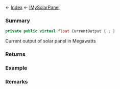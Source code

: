 ← [Index](Api-Index) ← [IMySolarPanel](SpaceEngineers.Game.ModAPI.Ingame.IMySolarPanel)

### Summary

```csharp
private public virtual float CurrentOutput { ; }
```

Current output of solar panel in Megawatts

### Returns

### Example

### Remarks

